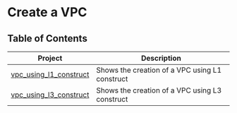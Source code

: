 # Create a VPC

## Table of Contents
| Project | Description |
|---------|-------------|
| [vpc_using_l1_construct](https://github.com/sirbmatthews/aws-cdk/tree/main/python/vpc/vpc_using_l1_construct) | Shows the creation of a VPC using L1 construct |
| [vpc_using_l3_construct](https://github.com/sirbmatthews/aws-cdk/tree/main/python/vpc/vpc_using_l3_construct) | Shows the creation of a VPC using L3 construct |